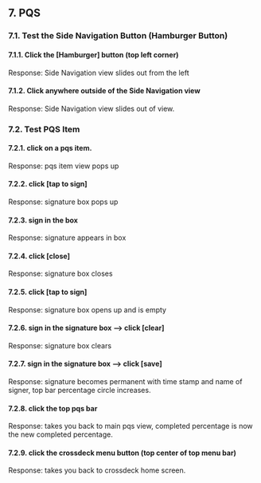 ## 7. PQS

### 7.1. Test the Side Navigation Button (Hamburger Button)
#### 7.1.1. Click the [Hamburger] button (top left corner) 
Response: Side Navigation view slides out from the left
#### 7.1.2. Click anywhere outside of the Side Navigation view
Response: Side Navigation view slides out of view.

### 7.2. Test PQS Item
#### 7.2.1. click on a pqs item.
Response: pqs item view pops up
#### 7.2.2. click [tap to sign]
Response: signature box pops up
#### 7.2.3. sign in the box
Response: signature appears in box
#### 7.2.4. click [close]
Response: signature box closes
#### 7.2.5. click [tap to sign]
Response: signature box opens up and is empty
#### 7.2.6. sign in the signature box --> click [clear]
Response: signature box clears
#### 7.2.7. sign in the signature box --> click [save]
Response: signature becomes permanent with time stamp and name of signer, top bar percentage circle increases. 
#### 7.2.8. click the top pqs bar
Response: takes you back to main pqs view, completed percentage is now the new completed percentage. 
#### 7.2.9. click the crossdeck menu button (top center of top menu bar)
Response: takes you back to crossdeck home screen.
